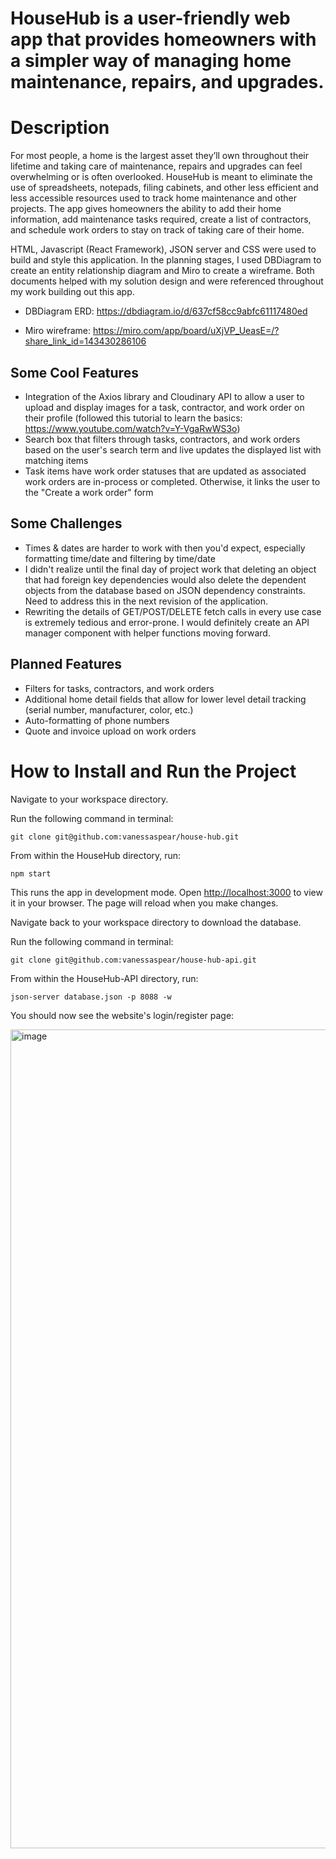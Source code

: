 # HouseHub is a user-friendly web app that provides homeowners with a simpler way of managing home maintenance, repairs, and upgrades.

# Description

For most people, a home is the largest asset they’ll own throughout their lifetime and taking care of maintenance, repairs and upgrades can feel overwhelming or is often overlooked.  HouseHub is meant to eliminate the use of spreadsheets, notepads, filing cabinets, and other less efficient and less accessible resources used to track home maintenance and other projects.  The app gives homeowners the ability to add their home information, add maintenance tasks required, create a list of contractors, and schedule work orders to stay on track of taking care of their home.

HTML, Javascript (React Framework), JSON server and CSS were used to build and style this application.  In the planning stages, I used DBDiagram to create an entity relationship diagram and Miro to create a wireframe.  Both documents helped with my solution design and were referenced throughout my work building out this app.

* DBDiagram ERD: https://dbdiagram.io/d/637cf58cc9abfc61117480ed 

* Miro wireframe: https://miro.com/app/board/uXjVP_UeasE=/?share_link_id=143430286106
                      

## Some Cool Features
* Integration of the Axios library and Cloudinary API to allow a user to upload and display images for a task, contractor, and work order on their profile (followed this tutorial to learn the basics: https://www.youtube.com/watch?v=Y-VgaRwWS3o)
* Search box that filters through tasks, contractors, and work orders based on the user's search term and live updates the displayed list with matching items
* Task items have work order statuses that are updated as associated work orders are in-process or completed.  Otherwise, it links the user to the "Create a work order" form

## Some Challenges
* Times & dates are harder to work with then you'd expect, especially formatting time/date and filtering by time/date
* I didn't realize until the final day of project work that deleting an object that had foreign key dependencies would also delete the dependent objects from the database based on JSON dependency constraints.  Need to address this in the next revision of the application.
* Rewriting the details of GET/POST/DELETE fetch calls in every use case is extremely tedious and error-prone.  I would definitely create an API manager component with helper functions moving forward.

## Planned Features
* Filters for tasks, contractors, and work orders
* Additional home detail fields that allow for lower level detail tracking (serial number, manufacturer, color, etc.) 
*  Auto-formatting of phone numbers 
*  Quote and invoice upload on work orders 

# How to Install and Run the Project 

Navigate to your workspace directory. 

Run the following command in terminal:

```
git clone git@github.com:vanessaspear/house-hub.git
```

From within the HouseHub directory, run: 

```
npm start
```

This runs the app in development mode.  Open [http://localhost:3000](http://localhost:3000) to view it in your browser.  The page will reload when you make changes.
 
Navigate back to your workspace directory to download the database.

Run the following command in terminal:

```
git clone git@github.com:vanessaspear/house-hub-api.git
```

From within the HouseHub-API directory, run: 

```
json-server database.json -p 8088 -w
```

You should now see the website's login/register page:

<img width="1310" alt="image" src="https://user-images.githubusercontent.com/112430942/210656272-e3e58abd-e5d7-44e5-a501-12a33de75c99.png">



